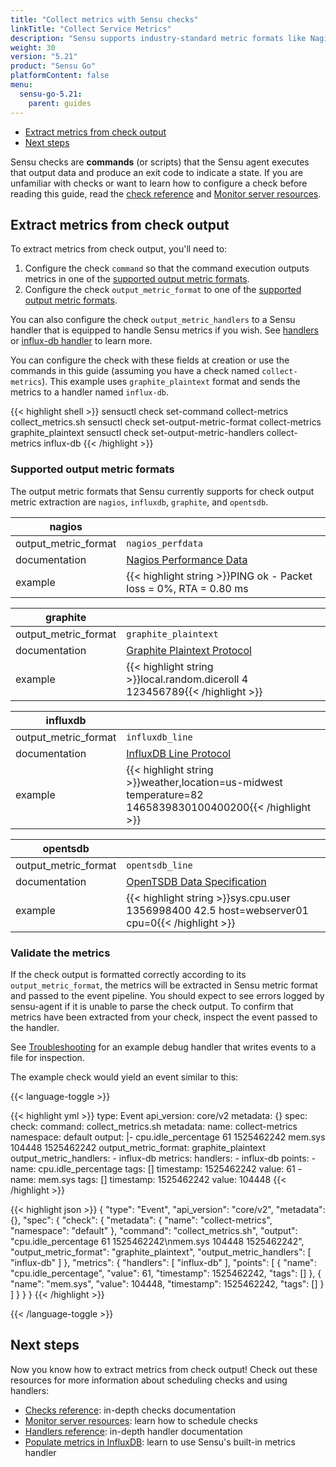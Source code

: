 ```yaml
---
title: "Collect metrics with Sensu checks"
linkTitle: "Collect Service Metrics"
description: "Sensu supports industry-standard metric formats like Nagios Performance Data, Graphite Plaintext Protocol, InfluxDB Line Protocol, and OpenTSDB Data Specification. Read this guide to collect metrics with Sensu."
weight: 30
version: "5.21"
product: "Sensu Go"
platformContent: false
menu:
  sensu-go-5.21:
    parent: guides
---
```


- [Extract metrics from check output](#extract-metrics-from-check-output)
- [Next steps](#next-steps)

Sensu checks are **commands** (or scripts) that the Sensu agent executes that output data and produce an exit code to indicate a state.
If you are unfamiliar with checks or want to learn how to configure a check before reading this guide, read the [check reference][1] and [Monitor server resources][2].

## Extract metrics from check output

To extract metrics from check output, you'll need to:

1. Configure the check `command` so that the command execution outputs metrics in one of the [supported output metric formats][3].
2. Configure the check `output_metric_format` to one of the [supported output metric formats][3].

You can also configure the check `output_metric_handlers` to a Sensu handler that is equipped to handle Sensu metrics if you wish. See [handlers][4] or [influx-db handler][5] to learn more.

You can configure the check with these fields at creation or use the commands in this guide (assuming you have a check named `collect-metrics`).
This example uses `graphite_plaintext` format and sends the metrics to a handler named `influx-db`.

{{< highlight shell >}}
sensuctl check set-command collect-metrics collect_metrics.sh
sensuctl check set-output-metric-format collect-metrics graphite_plaintext
sensuctl check set-output-metric-handlers collect-metrics influx-db
{{< /highlight >}}

### Supported output metric formats

The output metric formats that Sensu currently supports for check output metric extraction are `nagios`, `influxdb`, `graphite`, and `opentsdb`.

|nagios              |      |
---------------------|------
output_metric_format | `nagios_perfdata`
documentation        | [Nagios Performance Data][6]
example              | {{< highlight string >}}PING ok - Packet loss = 0%, RTA = 0.80 ms | percent_packet_loss=0, rta=0.80{{< /highlight >}}

|graphite            |      |
---------------------|------
output_metric_format | `graphite_plaintext`
documentation        | [Graphite Plaintext Protocol][7]
example              | {{< highlight string >}}local.random.diceroll 4 123456789{{< /highlight >}}

|influxdb            |      |
---------------------|------
output_metric_format | `influxdb_line`
documentation        | [InfluxDB Line Protocol][8]
example              | {{< highlight string >}}weather,location=us-midwest temperature=82 1465839830100400200{{< /highlight >}}

|opentsdb            |      |
---------------------|------
output_metric_format | `opentsdb_line`
documentation        | [OpenTSDB Data Specification][9]
example              | {{< highlight string >}}sys.cpu.user 1356998400 42.5 host=webserver01 cpu=0{{< /highlight >}}

### Validate the metrics

If the check output is formatted correctly according to its `output_metric_format`, the metrics will be extracted in Sensu metric format and passed to the event pipeline.
You should expect to see errors logged by sensu-agent if it is unable to parse the check output.
To confirm that metrics have been extracted from your check, inspect the event passed to the handler.

See [Troubleshooting][10] for an example debug handler that writes events to a file for inspection.

The example check would yield an event similar to this:

{{< language-toggle >}}

{{< highlight yml >}}
type: Event
api_version: core/v2
metadata: {}
spec:
  check:
    command: collect_metrics.sh
    metadata:
      name: collect-metrics
      namespace: default
    output: |-
      cpu.idle_percentage 61 1525462242
      mem.sys 104448 1525462242
    output_metric_format: graphite_plaintext
    output_metric_handlers:
    - influx-db
  metrics:
    handlers:
    - influx-db
    points:
    - name: cpu.idle_percentage
      tags: []
      timestamp: 1525462242
      value: 61
    - name: mem.sys
      tags: []
      timestamp: 1525462242
      value: 104448
{{< /highlight >}}

{{< highlight json >}}
{
  "type": "Event",
  "api_version": "core/v2",
  "metadata": {},
  "spec": {
    "check": {
      "metadata": {
        "name": "collect-metrics",
        "namespace": "default"
      },
      "command": "collect_metrics.sh",
      "output": "cpu.idle_percentage 61 1525462242\nmem.sys 104448 1525462242",
      "output_metric_format": "graphite_plaintext",
      "output_metric_handlers": [
        "influx-db"
      ]
    },
    "metrics": {
      "handlers": [
        "influx-db"
      ],
      "points": [
        {
          "name": "cpu.idle_percentage",
          "value": 61,
          "timestamp": 1525462242,
          "tags": []
        },
        {
          "name": "mem.sys",
          "value": 104448,
          "timestamp": 1525462242,
          "tags": []
        }
      ]
    }
  }
}
{{< /highlight >}}

{{< /language-toggle >}}

## Next steps

Now you know how to extract metrics from check output!
Check out these resources for more information about scheduling checks and using handlers:

* [Checks reference][1]: in-depth checks documentation
* [Monitor server resources][2]: learn how to schedule checks
* [Handlers reference][4]: in-depth handler documentation
* [Populate metrics in InfluxDB][5]: learn to use Sensu's built-in metrics handler

[1]: ../../reference/checks/
[2]: ../monitor-server-resources/
[3]: #supported-output-metric-formats
[4]: ../../reference/handlers/
[5]: ../influx-db-metric-handler/
[6]: https://assets.nagios.com/downloads/nagioscore/docs/nagioscore/3/en/perfdata.html
[7]: http://graphite.readthedocs.io/en/latest/feeding-carbon.html#the-plaintext-protocol
[8]: https://docs.influxdata.com/influxdb/v1.4/write_protocols/line_protocol_tutorial/#measurement
[9]: http://opentsdb.net/docs/build/html/user_guide/writing/index.html#data-specification
[10]: ../troubleshooting#handlers-and-event-filters

